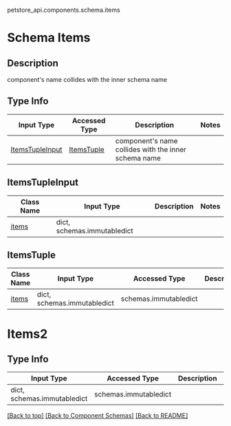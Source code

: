 petstore_api.components.schema.items
# Schema Items

## Description
component&#x27;s name collides with the inner schema name

## Type Info
Input Type | Accessed Type | Description | Notes
------------ | ------------- | ------------- | -------------
[ItemsTupleInput](#itemstupleinput) | [ItemsTuple](#itemstuple) | component&#x27;s name collides with the inner schema name |

## ItemsTupleInput
Class Name | Input Type | Description | Notes
------------- | ------------- | ------------- | -------------
[items](#items2) | dict, schemas.immutabledict |  |

## ItemsTuple
Class Name | Input Type | Accessed Type | Description | Notes
------------- | ------------- | ------------- | ------------- | -------------
[items](#items2) | dict, schemas.immutabledict | schemas.immutabledict |  |

# Items2

## Type Info
Input Type | Accessed Type | Description | Notes
------------ | ------------- | ------------- | -------------
dict, schemas.immutabledict | schemas.immutabledict |  |

[[Back to top]](#top) [[Back to Component Schemas]](../../../README.md#Component-Schemas) [[Back to README]](../../../README.md)
